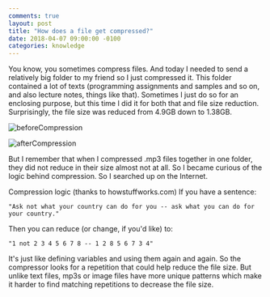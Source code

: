 ```yaml
---
comments: true
layout: post
title: "How does a file get compressed?"
date: 2018-04-07 09:00:00 -0100
categories: knowledge
---
```

You know, you sometimes compress files. And today I needed to send a relatively big folder to my friend so I just compressed it. This folder contained a lot of texts (programming assignments and samples and so on, and also lecture notes, things like that). Sometimes I just do so for an enclosing purpose, but this time I did it for both that and file size reduction. Surprisingly, the file size was reduced from 4.9GB down to 1.38GB.

![beforeCompression](https://7oel.weebly.com/uploads/9/5/6/3/95631532/screen-shot-2017-08-11-at-19-56-37_1_orig.png)

![afterCompression](https://7oel.weebly.com/uploads/9/5/6/3/95631532/screen-shot-2017-08-11-at-19-56-41_orig.png)

But I remember that when I compressed .mp3 files together in one folder, they did not reduce in their size almost not at all. So I became curious of the logic behind compression. So I searched up on the Internet.

Compression logic (thanks to howstuffworks.com)
If you have a sentence:

```
"Ask not what your country can do for you -- ask what you can do for your country."
```

Then you can reduce (or change, if you'd like) to: 
```
"1 not 2 3 4 5 6 7 8 -- 1 2 8 5 6 7 3 4"
```

It's just like defining variables and using them again and again. So the compressor looks for a repetition that could help reduce the file size. But unlike text files, mp3s or image files have more unique patterns which make it harder to find matching repetitions to decrease the file size. 